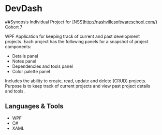 # DevDash

##Synopsis
Individual Project for [NSS]http://nashvillesoftwareschool.com/) Cohort 7 

WPF Application for keeping track of current and past development projects. Each project has the following panels for a snapshot of project components:

- Details panel
- Notes panel
- Dependencies and tools panel
- Color palette panel

Includes the ability to create, read, update and delete (CRUD) projects. Purpose is to keep track of current projects and view past project details and tools. 

## Languages & Tools
- WPF
- C#
- XAML

